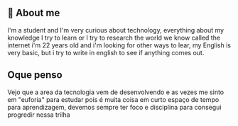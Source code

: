 ## 👤 About me

I'm a student and I'm very curious about technology, everything about my knowledge I try to learn or I try to research the world we know called the internet
i'm 22 years old and i'm looking for other ways to lear, my English is very basic, but i try to write in english to see if anything comes out. 

## Oque penso
Vejo que a area da tecnologia vem de desenvolvendo e as vezes me sinto em "euforia" para estudar pois é muita coisa em curto espaço de tempo para aprendizagem, devemos sempre ter foco e disciplina para consegui progredir nessa trilha


